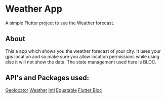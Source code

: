 # Weather App

A simple Flutter project to see the Weather forecast.

## About

This a app which shows you the weather forecast of your city.
It uses your gps location and so make sure you allow location permissions while using else it will not show the data.
The state management used here is BLOC.

## API's and Packages used:
[Geolocator](https://pub.dev/packages/geolocator)
[Weather](https://pub.dev/packages/weather)
[Intl](https://pub.dev/packages/intl)
[Equatable](https://pub.dev/packages/equatable)
[Flutter Bloc](https://pub.dev/packages/flutter_bloc)
